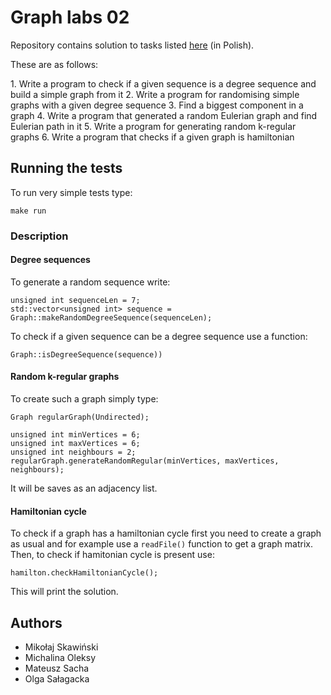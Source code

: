# Graph labs 02

Repository contains solution to tasks listed [here](http://home.agh.edu.pl/~ewach/grafy/Zestaw_2.pdf) (in Polish).
<p>
These are as follows:
<p>
1. Write a program to check if a given sequence is a degree sequence and build a simple graph from it
2. Write a program for randomising simple graphs with a given degree sequence
3. Find a biggest component in a graph
4. Write a program that generated a random Eulerian graph and find Eulerian path in it
5. Write a program for generating random k-regular graphs
6. Write a program that checks if a given graph is hamiltonian


## Running the tests

To run very simple tests type:

```
make run
```

### Description

#### Degree sequences

To generate a random sequence write:

```
unsigned int sequenceLen = 7;
std::vector<unsigned int> sequence = Graph::makeRandomDegreeSequence(sequenceLen);
```

To check if a given sequence can be a degree sequence use a function:
```
Graph::isDegreeSequence(sequence))
```

#### Random k-regular graphs
To create such a graph simply type:

```
Graph regularGraph(Undirected);

unsigned int minVertices = 6;
unsigned int maxVertices = 6;
unsigned int neighbours = 2;
regularGraph.generateRandomRegular(minVertices, maxVertices, neighbours);
```
It will be saves as an adjacency list.


#### Hamiltonian cycle

To check if a graph has a hamiltonian cycle first you need to create a graph as usual and for example use a `readFile()` function to get a graph matrix. Then, to check if hamitonian cycle is present use:

```
hamilton.checkHamiltonianCycle();
```
This will print the solution.


## Authors

* Mikołaj Skawiński
* Michalina Oleksy
* Mateusz Sacha
* Olga Sałagacka
